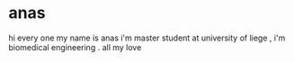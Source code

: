 # anas
hi every one 
my name is anas i'm master student at university of liege , 
i'm biomedical engineering .
all my love 
